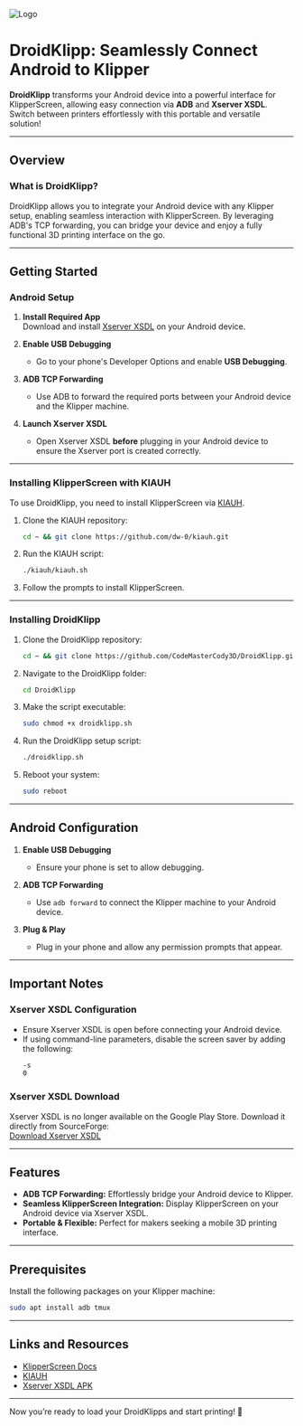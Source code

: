 
![Logo]([https://github.com/CodeMasterCody3D/DroidKlipp/blob/main/droidklipplogo.png](https://github.com/CodeMasterCody3D/DroidKlipp/blob/main/logo.png))

# DroidKlipp: Seamlessly Connect Android to Klipper

**DroidKlipp** transforms your Android device into a powerful interface for KlipperScreen, allowing easy connection via **ADB** and **Xserver XSDL**. Switch between printers effortlessly with this portable and versatile solution!

---

## Overview

### What is DroidKlipp?  
DroidKlipp allows you to integrate your Android device with any Klipper setup, enabling seamless interaction with KlipperScreen. By leveraging ADB's TCP forwarding, you can bridge your device and enjoy a fully functional 3D printing interface on the go.

---

## Getting Started

### Android Setup
1. **Install Required App**  
   Download and install [Xserver XSDL](https://sourceforge.net/projects/libsdl-android/files/apk/XServer-XSDL/XServer-XSDL-1.20.51.apk/download) on your Android device.  

2. **Enable USB Debugging**  
   - Go to your phone's Developer Options and enable **USB Debugging**.  

3. **ADB TCP Forwarding**  
   - Use ADB to forward the required ports between your Android device and the Klipper machine.  

4. **Launch Xserver XSDL**  
   - Open Xserver XSDL **before** plugging in your Android device to ensure the Xserver port is created correctly.

---

### Installing KlipperScreen with KIAUH
To use DroidKlipp, you need to install KlipperScreen via [KIAUH](https://github.com/dw-0/kiauh).  

1. Clone the KIAUH repository:  
   ```sh
   cd ~ && git clone https://github.com/dw-0/kiauh.git
   ```  

2. Run the KIAUH script:  
   ```sh
   ./kiauh/kiauh.sh
   ```  

3. Follow the prompts to install KlipperScreen.  

---

### Installing DroidKlipp

1. Clone the DroidKlipp repository:  
   ```sh
   cd ~ && git clone https://github.com/CodeMasterCody3D/DroidKlipp.git
   ```  

2. Navigate to the DroidKlipp folder:  
   ```sh
   cd DroidKlipp
   ```  

3. Make the script executable:  
   ```sh
   sudo chmod +x droidklipp.sh
   ```  

4. Run the DroidKlipp setup script:  
   ```sh
   ./droidklipp.sh
   ```  

5. Reboot your system:  
   ```sh
   sudo reboot
   ```  

---

## Android Configuration

1. **Enable USB Debugging**  
   - Ensure your phone is set to allow debugging.  

2. **ADB TCP Forwarding**  
   - Use `adb forward` to connect the Klipper machine to your Android device.  

3. **Plug & Play**  
   - Plug in your phone and allow any permission prompts that appear.  

---

## Important Notes

### Xserver XSDL Configuration
- Ensure Xserver XSDL is open before connecting your Android device.  
- If using command-line parameters, disable the screen saver by adding the following:  
  ```sh
  -s
  0
  ```  

### Xserver XSDL Download
Xserver XSDL is no longer available on the Google Play Store. Download it directly from SourceForge:  
[Download Xserver XSDL](https://sourceforge.net/projects/libsdl-android/files/apk/XServer-XSDL/XServer-XSDL-1.20.51.apk/download)

---

## Features
- **ADB TCP Forwarding:** Effortlessly bridge your Android device to Klipper.  
- **Seamless KlipperScreen Integration:** Display KlipperScreen on your Android device via Xserver XSDL.  
- **Portable & Flexible:** Perfect for makers seeking a mobile 3D printing interface.  

---

## Prerequisites

Install the following packages on your Klipper machine:
```sh
sudo apt install adb tmux
```  

---

## Links and Resources

- [KlipperScreen Docs](https://klipperscreen.readthedocs.io/en/latest/Android/)  
- [KIAUH](https://github.com/dw-0/kiauh)  
- [Xserver XSDL APK](https://sourceforge.net/projects/libsdl-android/files/apk/XServer-XSDL/XServer-XSDL-1.20.51.apk/download)  

---

Now you’re ready to load your DroidKlipps and start printing! 🚀


